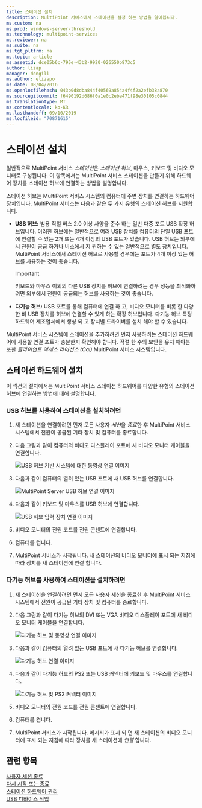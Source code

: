 ```yaml
---
title: 스테이션 설치
description: MultiPoint 서비스에서 스테이션을 설정 하는 방법을 알아봅니다.
ms.custom: na
ms.prod: windows-server-threshold
ms.technology: multipoint-services
ms.reviewer: na
ms.suite: na
ms.tgt_pltfrm: na
ms.topic: article
ms.assetid: dce05b6c-795e-43b2-9920-026550b873c5
author: lizap
manager: dongill
ms.author: elizapo
ms.date: 08/04/2016
ms.openlocfilehash: 043b0d8dba844f40569a854a4f4f2a2efb38a870
ms.sourcegitcommit: f6490192d686f0a1e0c2ebe471f98e30105c0844
ms.translationtype: MT
ms.contentlocale: ko-KR
ms.lasthandoff: 09/10/2019
ms.locfileid: "70871615"
---
```

# <a name="set-up-a-station"></a>스테이션 설치
일반적으로 MultiPoint 서비스 *스테이션*은 *스테이션 허브*, 마우스, 키보드 및 비디오 모니터로 구성됩니다. 이 항목에서는 MultiPoint 서비스 스테이션을 만들기 위해 하드웨어 장치를 스테이션 허브에 연결하는 방법을 설명합니다.  
  
스테이션 허브는 MultiPoint 서비스 시스템의 컴퓨터에 주변 장치를 연결하는 하드웨어 장치입니다. MultiPoint 서비스는 다음과 같은 두 가지 유형의 스테이션 허브를 지원합니다.  
  
-   **USB 허브:** 범용 직렬 버스 2.0 이상 사양을 준수 하는 일반 다중 포트 USB 확장 허브입니다. 이러한 허브에는 일반적으로 여러 USB 장치를 컴퓨터의 단일 USB 포트에 연결할 수 있는 2개 또는 4개 이상의 USB 포트가 있습니다. USB 허브는 외부에서 전원이 공급 하거나 버스에서 지 원하는 수 있는 일반적으로 별도 장치입니다. MultiPoint 서비스에서 스테이션 허브로 사용할 경우에는 포트가 4개 이상 있는 허브를 사용하는 것이 좋습니다.  
  
    > [!IMPORTANT]  
    > 키보드와 마우스 이외의 다른 USB 장치를 허브에 연결하려는 경우 성능을 최적화하려면 외부에서 전원이 공급되는 허브를 사용하는 것이 좋습니다.  
  
-   **다기능 허브:** USB 포트를 통해 컴퓨터에 연결 하 고, 비디오 모니터를 비롯 한 다양 한 비 USB 장치를 허브에 연결할 수 있게 하는 확장 허브입니다. 다기능 허브 특정 하드웨어 제조업체에서 생성 되 고 장치별 드라이버를 설치 해야 할 수 있습니다.  
  
MultiPoint 서비스 시스템에 스테이션을 추가하려면 먼저 사용하려는 스테이션 하드웨어에 사용할 연결 포트가 충분한지 확인해야 합니다. 적절 한 수의 보안을 유지 해야는 또한 *클라이언트 액세스 라이선스 (Cal)* MultiPoint 서비스 시스템입니다.  
  
## <a name="setting-up-station-hardware"></a>스테이션 하드웨어 설치  
이 섹션의 절차에서는 MultiPoint 서비스 스테이션 하드웨어를 다양한 유형의 스테이션 허브에 연결하는 방법에 대해 설명합니다.  
  
### <a name="to-set-up-a-station-with-a-usb-hub"></a>USB 허브를 사용하여 스테이션을 설치하려면  
  
1.  새 스테이션을 연결하려면 먼저 모든 사용자 *세션*을 *종료*한 후 MultiPoint 서비스 시스템에서 전원이 공급된 기타 장치 및 컴퓨터를 종료합니다.  
  
2.  다음 그림과 같이 컴퓨터의 비디오 디스플레이 포트에 새 비디오 모니터 케이블을 연결합니다.  
  
    ![USB 허브 기반 시스템에 대한 동영상 연결 이미지](./media/WMSVideoConnection.gif)  
  
3.  다음과 같이 컴퓨터의 열려 있는 USB 포트에 새 USB 허브를 연결합니다.  
  
    ![MultiPoint Server USB 허브 연결 이미지](./media/WMSUSBHubConnection.gif)  
  
4.  다음과 같이 키보드 및 마우스를 USB 허브에 연결합니다.  
  
    ![USB 허브 입력 장치 연결 이미지](./media/WMSUSBDeviceConnection.gif)  
  
5.  비디오 모니터의 전원 코드를 전원 콘센트에 연결합니다.  
  
6.  컴퓨터를 켭니다.  
  
7.  MultiPoint 서비스가 시작됩니다. 새 스테이션의 비디오 모니터에 표시 되는 지침에 따라 장치를 새 스테이션에 연결 합니다.  
  
### <a name="to-set-up-a-station-with-a-multifunction-hub"></a>다기능 허브를 사용하여 스테이션을 설치하려면  
  
1.  새 스테이션을 연결하려면 먼저 모든 사용자 세션을 종료한 후 MultiPoint 서비스 시스템에서 전원이 공급된 기타 장치 및 컴퓨터를 종료합니다.  
  
2.  다음 그림과 같이 다기능 허브의 DVI 또는 VGA 비디오 디스플레이 포트에 새 비디오 모니터 케이블을 연결합니다.  
  
    ![다기능 허브 및 동영상 연결 이미지](./media/WMSMultifunctionHubVideoConnection.gif)  
  
3.  다음과 같이 컴퓨터의 열려 있는 USB 포트에 새 다기능 허브를 연결합니다.  
  
    ![다기능 허브 연결 이미지](./media/WMSMultifunctionHubConnection.gif)  
  
4.  다음과 같이 다기능 허브의 PS2 또는 USB 커넥터에 키보드 및 마우스를 연결합니다.  
  
    ![다기능 허브 및 PS2 커넥터 이미지](./media/WMSMultifunctionHubPS2Connection.gif)  
  
5.  비디오 모니터의 전원 코드를 전원 콘센트에 연결합니다.  
  
6.  컴퓨터를 켭니다.  
  
7.  MultiPoint 서비스가 시작됩니다. 메시지가 표시 되 면 새 스테이션의 비디오 모니터에 표시 되는 지침에 따라 장치를 새 스테이션에 *연결* 합니다.  
  
## <a name="see-also"></a>관련 항목  
[사용자 세션 종료](End-a-User-Session.md)  
[다시 시작 또는 종료](Restart-or-Shut-Down.md)  
[스테이션 하드웨어 관리](Manage-Station-Hardware.md)  
[USB 디바이스 작업](Work-with-USB-Devices.md)